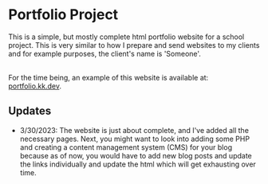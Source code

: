 # Portfolio Project
This is a simple, but mostly complete html portfolio website for a school project. This is very similar to how I prepare and send websites to my clients and for example purposes, the client's name is 'Someone'.

<br/>
For the time being, an example of this website is available at: <a href="https://portfolio.kk.dev">portfolio.kk.dev</a>.
<br/>


## Updates
- 3/30/2023: The website is just about complete, and I've added all the necessary pages. Next, you might want to look into adding some PHP and creating a content management system (CMS) for your blog because as of now, you would have to add new blog posts and update the links individually and update the html which will get exhausting over time.
